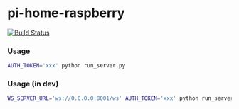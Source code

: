 # pi-home-raspberry

[![Build Status](https://travis-ci.org/raspberry-pi-home/pi-home-raspberry.svg?branch=master)](https://travis-ci.org/raspberry-pi-home/pi-home-raspberry)

### Usage
```sh
AUTH_TOKEN='xxx' python run_server.py
```

### Usage (in dev)
```sh
WS_SERVER_URL='ws://0.0.0.0:8001/ws' AUTH_TOKEN='xxx' python run_server.py
```
